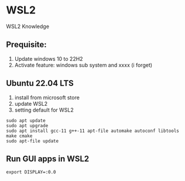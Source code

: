 # WSL2
WSL2 Knowledge

## Prequisite:
1. Update windows 10 to 22H2
2. Activate feature: windows sub system and xxxx (i forget)

## Ubuntu 22.04 LTS
1. install from microsoft store
2. update WSL2
3. setting default for WSL2

```
sudo apt update
sudo apt upgrade
sudo apt install gcc-11 g++-11 apt-file automake autoconf libtools make cmake 
sudo apt-file update
```

## Run GUI apps in WSL2
```
export DISPLAY=:0.0
```
